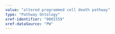 ```yaml
---
value: "altered programmed cell death pathway"
type: "Pathway Ontology"
xref-identifier: "0001559"
xref-dataSource: "PW"
---
```

